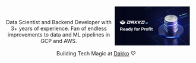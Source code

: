 <div class="container vertical-horizontal">
    <a href="https://dakko.ai">
      <img align="right" width="40%" src="imgs/header4.jpg"/>
    </a>
  <p align="center">
    <br><br> 
    Data Scientist and Backend Developer with 3+ years of experience. 
    Fan of endless improvements to data and ML pipelines in GCP and AWS. 
    <br><br> 
    Building Tech Magic at <a href="https://dakko.ai">Dakko</a> ♡
  </p>
 </div>
